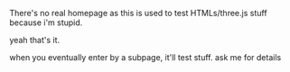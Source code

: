 There's no real homepage as this is used to test HTMLs/three.js stuff because i'm stupid. 

yeah that's it.

when you eventually enter by a subpage, it'll test stuff. ask me for details
